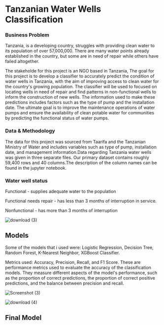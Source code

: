 
# Tanzanian Water Wells Classification
### Business Problem
Tanzania, is a developing country, struggles with providing clean water to its population of over 57,000,000. There are many water points already established in the country, but some are in need of repair while others have failed altogether.

The stakeholde for this project is an NGO based in Tanzania, The goal for this project is to develop a classifier to accurately predict the condition of water wells in Tanzania, with the aim of improving access to clean water for the country's growing population. The classifier will be used to focused on locating wells in need of repair and find patterns in non-functional wells to inform the construction of new wells. The information used to make these predictions includes factors such as the type of pump and the installation date. The ultimate goal is to improve the maintenance operations of water pumps and ensure the availability of clean potable water for communities by predicting the functional status of water pumps.

### Data & Methodology
The data for this project was sourced from Taarifa and the Tanzanian Ministry of Water and includes variables such as type of pump, installation date, and management information.Data regarding Tanzania water wells was given in three separate files. Our primary dataset contains roughly 59,400 rows and 40 columns.The description of the column names can be found in the jupyter notebook.

### Water well status
Functional - supplies adequate water to the population

Functional needs repair - has less than 3 months of interruption in service.

Nonfunctional  - has more than 3 months of interruption


![download (3)](https://user-images.githubusercontent.com/113707140/217998615-29b81921-0846-464b-b17c-bb86c42f1e59.png)

## Models
Some of the models that i used were: Logistic Regression, Decision Tree, Random Forest, K-Nearest Neighbor, XGBoost Classifier. 

Metrics used: Accuracy, Precision, Recall, and F1 Score. These are performance metrics used to evaluate the accuracy of the classification models. They measure different aspects of the model's performance, such as the proportion of correct predictions, the proportion of correct positive predictions, and the balance between precision and recall.


![Screenshot (3)](https://user-images.githubusercontent.com/113707140/217999702-3510bd83-b1b5-4542-9136-b72610a45e28.png)

![download (4)](https://user-images.githubusercontent.com/113707140/218000368-613373e5-bbd9-4840-adb6-c5ccb348e590.png)

## Final Model

